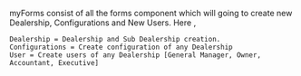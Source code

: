 <p>
myForms consist of all the forms component which will going to create 
new Dealership, Configurations and New Users.
Here , 
<div>
<code>Dealership = Dealership and Sub Dealership creation.</code>
</div>
<div>
<code>Configurations = Create configuration of any Dealership</code>
</div>
<div>
<code>User = Create users of any Dealership [General Manager, Owner, Accountant, Executive]</code>
</div>


</p>